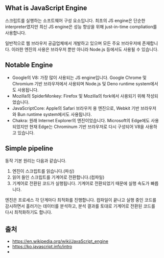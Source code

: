 ## What is JavaScript Engine
스크립트를 실행하는 소프트웨어 구성 요소입니다. 최초의 JS engine은 단순한 interpreter였지만 최신 JS engine은 성능 향상을 위해 just-in-time compliation를 사용합니다.

일반적으로 웹 브라우저 공급업체에서 개발하고 있으며 모든 주요 브라우저에 존재합니다. 이러한 엔진의 사용은 브라우저 뿐만 아니라 Node.js 등에서도 사용될 수 있습니다. 
## Notable Engine
+ Google의 V8: 가장 많이 사용되는 JS engine입니다. Google Chrome 및 Chromium 기반 브라우저에서 사용되며 Node.js 및 Deno runtime system에서도 사용됩니다.
+ Mozilla의 SpiderMonkey: Firefox 및 Mozilla의 fork에서 사용되기 위해 작성되었습니다. 
+ JavaScriptCore: Apple의 Safari 브라우저 용 엔진으로, Webkit 기반 브라우저와 Bun runtime system에서도 사용됩니다.
+ Chakra: 원래 Internet Explorer의 엔진이었습니다. Microsoft의 Edge에도 사용되었지만 현재 Edge는 Chrominum 기반 브라우저로 다시 구성되어 V8을 사용하고 있습니다.
## Simple pipeline
동작 기본 원리는 다음과 같습니다.
1. 엔진이 스크립트를 읽습니다.(파싱)
2. 읽어 들인 스크립트를 기계어로 전환합니다.(컴파일)
3. 기계어로 전환된 코드가 실행됩니다. 기계어로 전환되었기 때문에 실행 속도가 빠릅니다.

엔진은 프로세스 각 단계마다 최적화를 진행합니다. 컴파일이 끝나고 실행 중인 코드를 감시하면서 흘러가는 데이터를 분석하고, 분석 결과를 토대로 기계어로 전환된 코드를 다시 최적화하기도 합니다. 
## 출처
+ https://en.wikipedia.org/wiki/JavaScript_engine
+ https://ko.javascript.info/intro
+ 

